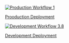 
[![Production Workflow 1](https://github.com/LeslieTepale/flask_auth-google_maps/actions/workflows/prod.yml/badge.svg)](https://github.com/LeslieTepale/flask_auth-google_maps/actions/workflows/prod.yml)

[Prooduction Deployment](https://leslie-flaskauth-prod.herokuapp.com/)

[![Development Workflow 3.8](https://github.com/LeslieTepale/flask_auth-google_maps/actions/workflows/dev.yml/badge.svg)](https://github.com/LeslieTepale/flask_auth-google_maps/actions/workflows/dev.yml)

[Development Deployment](https://leslie-flaskauth-dev.herokuapp.com/)
